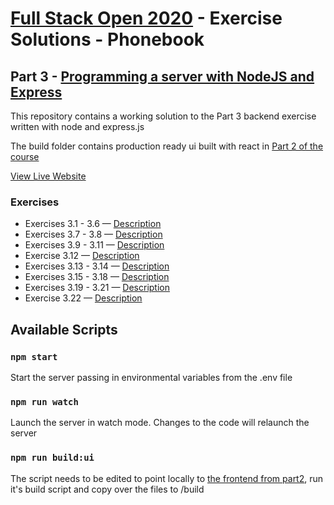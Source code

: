 # [Full Stack Open 2020](https://fullstackopen.com/en/) - Exercise Solutions - Phonebook

## Part 3 - [Programming a server with NodeJS and Express](https://fullstackopen.com/en/part3)

This repository contains a working solution to the Part 3 backend exercise written with node and express.js

The build folder contains production ready ui built with react in [Part 2 of the course](https://github.com/LulalaP/full-stack-open-2020/tree/master/part2/phonebook)

[View Live Website](https://floating-stream-46372.herokuapp.com/)

### Exercises

- Exercises 3.1 - 3.6 — [Description](https://fullstackopen.com/en/part3/node_js_and_express#exercises-3-1-3-6)
- Exercises 3.7 - 3.8 — [Description](https://fullstackopen.com/en/part3/node_js_and_express#exercises-3-7-3-8)
- Exercises 3.9 - 3.11 — [Description](https://fullstackopen.com/en/part3/deploying_app_to_internet#exercises-3-9-3-11)
- Exercise 3.12 — [Description](https://fullstackopen.com/en/part3/saving_data_to_mongo_db#exercise-3-12)
- Exercises 3.13 - 3.14 — [Description](https://fullstackopen.com/en/part3/saving_data_to_mongo_db#exercises-3-13-3-14)
- Exercises 3.15 - 3.18 — [Description](https://fullstackopen.com/en/part3/saving_data_to_mongo_db#exercises-3-15-3-18)
- Exercises 3.19 - 3.21 — [Description](https://fullstackopen.com/en/part3/validation_and_es_lint#exercises-3-19-3-21)
- Exercise 3.22 — [Description](https://fullstackopen.com/en/part3/validation_and_es_lint#exercise-3-22)

## Available Scripts

### `npm start`

Start the server passing in environmental variables from the .env file

### `npm run watch`

Launch the server in watch mode. Changes to the code will relaunch the server

### `npm run build:ui`

The script needs to be edited to point locally to [the frontend from part2](https://github.com/LulalaP/full-stack-open-2020/tree/master/part2/phonebook), run it's build script and copy over the files to /build
